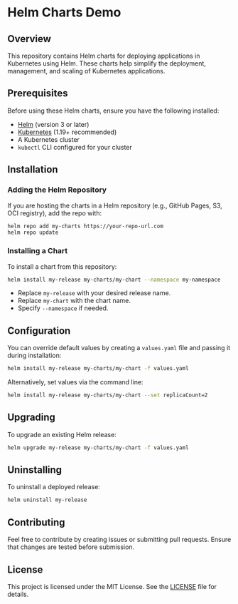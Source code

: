 # Helm Charts Demo

## Overview
This repository contains Helm charts for deploying applications in Kubernetes using Helm. These charts help simplify the deployment, management, and scaling of Kubernetes applications.

## Prerequisites
Before using these Helm charts, ensure you have the following installed:

- [Helm](https://helm.sh/) (version 3 or later)
- [Kubernetes](https://kubernetes.io/) (1.19+ recommended)
- A Kubernetes cluster
- `kubectl` CLI configured for your cluster

## Installation
### Adding the Helm Repository
If you are hosting the charts in a Helm repository (e.g., GitHub Pages, S3, OCI registry), add the repo with:

```sh
helm repo add my-charts https://your-repo-url.com
helm repo update
```

### Installing a Chart
To install a chart from this repository:

```sh
helm install my-release my-charts/my-chart --namespace my-namespace
```

- Replace `my-release` with your desired release name.
- Replace `my-chart` with the chart name.
- Specify `--namespace` if needed.

## Configuration
You can override default values by creating a `values.yaml` file and passing it during installation:

```sh
helm install my-release my-charts/my-chart -f values.yaml
```

Alternatively, set values via the command line:

```sh
helm install my-release my-charts/my-chart --set replicaCount=2
```

## Upgrading
To upgrade an existing Helm release:

```sh
helm upgrade my-release my-charts/my-chart -f values.yaml
```

## Uninstalling
To uninstall a deployed release:

```sh
helm uninstall my-release
```

## Contributing
Feel free to contribute by creating issues or submitting pull requests. Ensure that changes are tested before submission.

## License
This project is licensed under the MIT License. See the [LICENSE](LICENSE) file for details.

